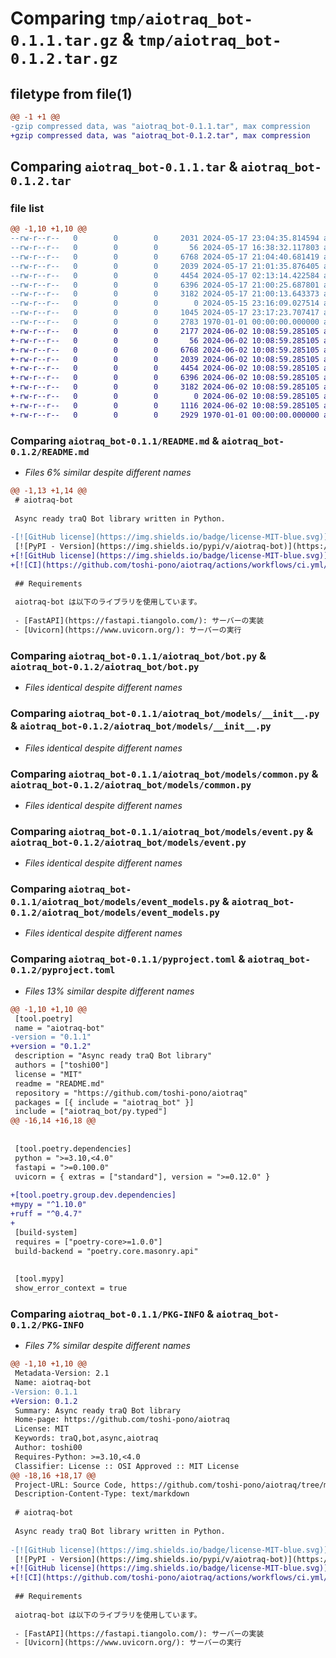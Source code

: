# Comparing `tmp/aiotraq_bot-0.1.1.tar.gz` & `tmp/aiotraq_bot-0.1.2.tar.gz`

## filetype from file(1)

```diff
@@ -1 +1 @@
-gzip compressed data, was "aiotraq_bot-0.1.1.tar", max compression
+gzip compressed data, was "aiotraq_bot-0.1.2.tar", max compression
```

## Comparing `aiotraq_bot-0.1.1.tar` & `aiotraq_bot-0.1.2.tar`

### file list

```diff
@@ -1,10 +1,10 @@
--rw-r--r--   0        0        0     2031 2024-05-17 23:04:35.814594 aiotraq_bot-0.1.1/README.md
--rw-r--r--   0        0        0       56 2024-05-17 16:38:32.117803 aiotraq_bot-0.1.1/aiotraq_bot/__init__.py
--rw-r--r--   0        0        0     6768 2024-05-17 21:04:40.681419 aiotraq_bot-0.1.1/aiotraq_bot/bot.py
--rw-r--r--   0        0        0     2039 2024-05-17 21:01:35.876405 aiotraq_bot-0.1.1/aiotraq_bot/models/__init__.py
--rw-r--r--   0        0        0     4454 2024-05-17 02:13:14.422584 aiotraq_bot-0.1.1/aiotraq_bot/models/common.py
--rw-r--r--   0        0        0     6396 2024-05-17 21:00:25.687801 aiotraq_bot-0.1.1/aiotraq_bot/models/event.py
--rw-r--r--   0        0        0     3182 2024-05-17 21:00:13.643373 aiotraq_bot-0.1.1/aiotraq_bot/models/event_models.py
--rw-r--r--   0        0        0        0 2024-05-15 23:16:09.027514 aiotraq_bot-0.1.1/aiotraq_bot/py.typed
--rw-r--r--   0        0        0     1045 2024-05-17 23:17:23.707417 aiotraq_bot-0.1.1/pyproject.toml
--rw-r--r--   0        0        0     2783 1970-01-01 00:00:00.000000 aiotraq_bot-0.1.1/PKG-INFO
+-rw-r--r--   0        0        0     2177 2024-06-02 10:08:59.285105 aiotraq_bot-0.1.2/README.md
+-rw-r--r--   0        0        0       56 2024-06-02 10:08:59.285105 aiotraq_bot-0.1.2/aiotraq_bot/__init__.py
+-rw-r--r--   0        0        0     6768 2024-06-02 10:08:59.285105 aiotraq_bot-0.1.2/aiotraq_bot/bot.py
+-rw-r--r--   0        0        0     2039 2024-06-02 10:08:59.285105 aiotraq_bot-0.1.2/aiotraq_bot/models/__init__.py
+-rw-r--r--   0        0        0     4454 2024-06-02 10:08:59.285105 aiotraq_bot-0.1.2/aiotraq_bot/models/common.py
+-rw-r--r--   0        0        0     6396 2024-06-02 10:08:59.285105 aiotraq_bot-0.1.2/aiotraq_bot/models/event.py
+-rw-r--r--   0        0        0     3182 2024-06-02 10:08:59.285105 aiotraq_bot-0.1.2/aiotraq_bot/models/event_models.py
+-rw-r--r--   0        0        0        0 2024-06-02 10:08:59.285105 aiotraq_bot-0.1.2/aiotraq_bot/py.typed
+-rw-r--r--   0        0        0     1116 2024-06-02 10:08:59.285105 aiotraq_bot-0.1.2/pyproject.toml
+-rw-r--r--   0        0        0     2929 1970-01-01 00:00:00.000000 aiotraq_bot-0.1.2/PKG-INFO
```

### Comparing `aiotraq_bot-0.1.1/README.md` & `aiotraq_bot-0.1.2/README.md`

 * *Files 6% similar despite different names*

```diff
@@ -1,13 +1,14 @@
 # aiotraq-bot
 
 Async ready traQ Bot library written in Python.
 
-[![GitHub license](https://img.shields.io/badge/license-MIT-blue.svg)](https://github.com/toshi-pono/aiotraq/blob/main/LICENSE)
 [![PyPI - Version](https://img.shields.io/pypi/v/aiotraq-bot)](https://pypi.org/project/aiotraq-bot/)
+[![GitHub license](https://img.shields.io/badge/license-MIT-blue.svg)](https://github.com/toshi-pono/aiotraq/blob/main/LICENSE)
+[![CI](https://github.com/toshi-pono/aiotraq/actions/workflows/ci.yml/badge.svg)](https://github.com/toshi-pono/aiotraq/actions/workflows/ci.yml)
 
 ## Requirements
 
 aiotraq-bot は以下のライブラリを使用しています。
 
 - [FastAPI](https://fastapi.tiangolo.com/): サーバーの実装
 - [Uvicorn](https://www.uvicorn.org/): サーバーの実行
```

### Comparing `aiotraq_bot-0.1.1/aiotraq_bot/bot.py` & `aiotraq_bot-0.1.2/aiotraq_bot/bot.py`

 * *Files identical despite different names*

### Comparing `aiotraq_bot-0.1.1/aiotraq_bot/models/__init__.py` & `aiotraq_bot-0.1.2/aiotraq_bot/models/__init__.py`

 * *Files identical despite different names*

### Comparing `aiotraq_bot-0.1.1/aiotraq_bot/models/common.py` & `aiotraq_bot-0.1.2/aiotraq_bot/models/common.py`

 * *Files identical despite different names*

### Comparing `aiotraq_bot-0.1.1/aiotraq_bot/models/event.py` & `aiotraq_bot-0.1.2/aiotraq_bot/models/event.py`

 * *Files identical despite different names*

### Comparing `aiotraq_bot-0.1.1/aiotraq_bot/models/event_models.py` & `aiotraq_bot-0.1.2/aiotraq_bot/models/event_models.py`

 * *Files identical despite different names*

### Comparing `aiotraq_bot-0.1.1/pyproject.toml` & `aiotraq_bot-0.1.2/pyproject.toml`

 * *Files 13% similar despite different names*

```diff
@@ -1,10 +1,10 @@
 [tool.poetry]
 name = "aiotraq-bot"
-version = "0.1.1"
+version = "0.1.2"
 description = "Async ready traQ Bot library"
 authors = ["toshi00"]
 license = "MIT"
 readme = "README.md"
 repository = "https://github.com/toshi-pono/aiotraq"
 packages = [{ include = "aiotraq_bot" }]
 include = ["aiotraq_bot/py.typed"]
@@ -16,14 +16,18 @@
 
 
 [tool.poetry.dependencies]
 python = ">=3.10,<4.0"
 fastapi = ">=0.100.0"
 uvicorn = { extras = ["standard"], version = ">=0.12.0" }
 
+[tool.poetry.group.dev.dependencies]
+mypy = "^1.10.0"
+ruff = "^0.4.7"
+
 [build-system]
 requires = ["poetry-core>=1.0.0"]
 build-backend = "poetry.core.masonry.api"
 
 
 [tool.mypy]
 show_error_context = true
```

### Comparing `aiotraq_bot-0.1.1/PKG-INFO` & `aiotraq_bot-0.1.2/PKG-INFO`

 * *Files 7% similar despite different names*

```diff
@@ -1,10 +1,10 @@
 Metadata-Version: 2.1
 Name: aiotraq-bot
-Version: 0.1.1
+Version: 0.1.2
 Summary: Async ready traQ Bot library
 Home-page: https://github.com/toshi-pono/aiotraq
 License: MIT
 Keywords: traQ,bot,async,aiotraq
 Author: toshi00
 Requires-Python: >=3.10,<4.0
 Classifier: License :: OSI Approved :: MIT License
@@ -18,16 +18,17 @@
 Project-URL: Source Code, https://github.com/toshi-pono/aiotraq/tree/main/libs/bot
 Description-Content-Type: text/markdown
 
 # aiotraq-bot
 
 Async ready traQ Bot library written in Python.
 
-[![GitHub license](https://img.shields.io/badge/license-MIT-blue.svg)](https://github.com/toshi-pono/aiotraq/blob/main/LICENSE)
 [![PyPI - Version](https://img.shields.io/pypi/v/aiotraq-bot)](https://pypi.org/project/aiotraq-bot/)
+[![GitHub license](https://img.shields.io/badge/license-MIT-blue.svg)](https://github.com/toshi-pono/aiotraq/blob/main/LICENSE)
+[![CI](https://github.com/toshi-pono/aiotraq/actions/workflows/ci.yml/badge.svg)](https://github.com/toshi-pono/aiotraq/actions/workflows/ci.yml)
 
 ## Requirements
 
 aiotraq-bot は以下のライブラリを使用しています。
 
 - [FastAPI](https://fastapi.tiangolo.com/): サーバーの実装
 - [Uvicorn](https://www.uvicorn.org/): サーバーの実行
```

